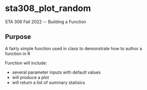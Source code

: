 # sta308_plot_random
STA 308 Fall 2022 -- Building a Function

## Purpose

A fairly simple function used in class to demonstrate how to author a function in R

Function will include:
* several parameter inputs with default values
* will produce a plot
* will return a list of summary statisics
